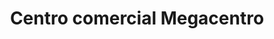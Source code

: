 ---
title: "Centro comercial Megacentro"
url: /medellin/centro-comercial-megacentro/
shop: centro comercial
---
